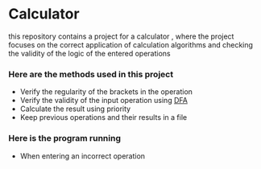 # Calculator
 this repository contains a project for a calculator , where the project focuses on the correct application of calculation algorithms and checking the validity of the logic of the entered operations

 ### Here are the methods used in this project
 - Verify the regularity of the brackets in the operation
 - Verify the validity of the input operation using [DFA](https://www.geeksforgeeks.org/introduction-of-finite-automata/)
 - Calculate the result using priority 
 - Keep previous operations and their results in a file

 ### Here is the program running
 - When entering an incorrect operation